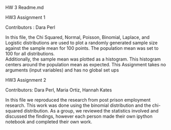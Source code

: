HW 3 Readme.md






HW3 Assignment 1

Contributors : Dara Perl

In this file, the Chi Squared, Normal, Poisson, Binomial, Laplace, and Logistic distributions are used to plot a randomly 
generated sample size against the sample mean for 100 points.  The population mean was set to 100 for all distributions.  
Additionally, the sample mean was plotted as a histogram. This histogram centers around the population mean as expected. 
This Assignment takes no arguments (input variables) and has no global set ups 

HW3 Assignment 2

Contributors: Dara Perl, Maria Ortiz, Hannah Kates

In this file we reproduced the research from post prison employment research.  This work was done using the binomial distribution and the chi-squared distribution.  As a group, we reviewed the statistics involved and discussed the findings, however each person made their own ipython notebook and completed their own work.  
